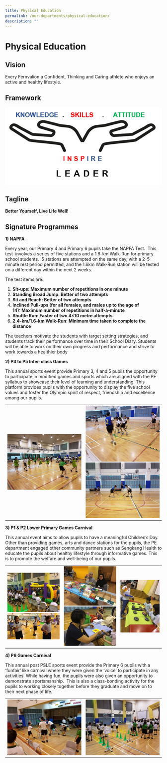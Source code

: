 ```yaml
---
title: Physical Education
permalink: /our-departments/physical-education/
description: ""
---
```

# Physical Education
## Vision

Every Fernvalion a Confident, Thinking and Caring athlete who enjoys an active and healthy lifestyle.

## Framework

![](/images/Our%20departments/Physical%20Education/pe.png)

## Tagline

**Better Yourself, Live Life Well!**

## Signature Programmes

**1) NAPFA**  

Every year, our Primary 4 and Primary 6 pupils take the NAPFA Test.  This test  involves a series of five stations and a 1.6-km Walk-Run for primary school students.  5 stations are attempted on the same day, with a 2–5 minute rest period permitted, and the 1.6km Walk-Run station will be tested on a different day within the next 2 weeks. 

  

The test items are:

1.  **Sit-ups: Maximum number of repetitions in one minute**
2.  **Standing Broad Jump: Better of two attempts**
3.  **Sit and Reach: Better of two attempts**
4.  **Inclined Pull-ups (for all females, and males up to the age of 14): Maximum number of repetitions in half-a-minute**
5.  **Shuttle Run: Faster of two 4×10 metre attempts**
6.  **2.4-km/1.6-km Walk-Run: Minimum time taken to complete the distance**

The teachers motivate the students with target setting strategies, and students track their performance over time in their School Diary. Students will be able to work on their own progress and performance and strive to work towards a healthier body  
 

**2) P3 to P5 Inter-class Games**

This annual sports event provide Primary 3, 4 and 5 pupils the opportunity to participate in modified games and sports which are aligned with the PE syllabus to showcase their level of learning and understanding. This platform provides pupils with the opportunity to display the five school values and foster the Olympic spirit of respect, friendship and excellence among our pupils.

|   |   |
|---|---|
|![](/images/Our%20departments/Physical%20Education/20180521_112147.jpg)   | ![](/images/Our%20departments/Physical%20Education/20180522_111939.jpg) <br>![](/images/Our%20departments/Physical%20Education/20180522_113809.jpg) |

**3) P1 & P2 Lower Primary Games Carnival**

This annual event aims to allow pupils to have a meaningful Children’s Day. Other than providing games, arts and dance stations for the pupils, the PE department engaged other community partners such as Sengkang Health to educate the pupils about healthy lifestyle through informative games. This is to promote the welfare and well-being of our pupils.

|   |   |   |
|---|---|---|
| ![](/images/Our%20departments/Physical%20Education/Bouncing%20Castle%20Booth%20-%20Jump%20Jump%20Jump.jpg) <br> ![](/images/Our%20departments/Physical%20Education/Dance%20Booth%20-%20Just%20dance.jpg) | ![](/images/Our%20departments/Physical%20Education/Redemption%20Booth%20-%20Prizes%20for%20everyone.jpg)<br> ![](/images/Our%20departments/Physical%20Education/Art%20Booth%20-%20Dots%20Garlore.jpg) | ![](/images/Our%20departments/Physical%20Education/Sengkang%20Health%20Booth%20-%20Quick%20Reflexes.jpg)  |

**4) P6 Games Carnival**

This annual post PSLE sports event provide the Primary 6 pupils with a ‘funfair’ like carnival where they were given the ‘voice’ to participate in any activities. While having fun, the pupils were also given an opportunity to demonstrate sportsmanship.  This is also a class-bonding activity for the pupils to working closely together before they graduate and move on to their next phase of life.

|   |   |
|---|---|
| ![](/images/Our%20departments/Physical%20Education/20171103_115535.jpg)  | ![](/images/Our%20departments/Physical%20Education/20171103_115623.jpg)  |